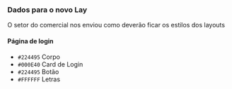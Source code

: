 <h3>Dados para o novo Lay</h3>

O setor do comercial nos enviou como deverão ficar os estilos dos layouts

<h4>Página de login</h4>

- `#224495` Corpo
- `#000E40` Card de Login
- `#224495` Botão
- `#FFFFFF` Letras
